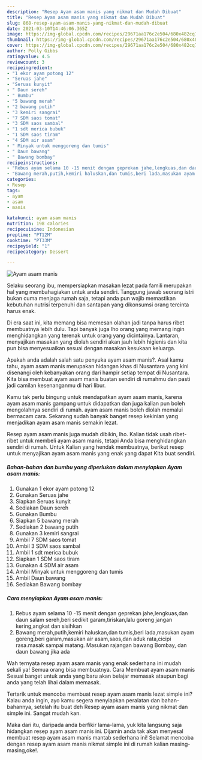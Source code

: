 ```yaml
---
description: "Resep Ayam asam manis yang nikmat dan Mudah Dibuat"
title: "Resep Ayam asam manis yang nikmat dan Mudah Dibuat"
slug: 868-resep-ayam-asam-manis-yang-nikmat-dan-mudah-dibuat
date: 2021-03-10T14:46:06.365Z
image: https://img-global.cpcdn.com/recipes/29671aa176c2e504/680x482cq70/ayam-asam-manis-foto-resep-utama.jpg
thumbnail: https://img-global.cpcdn.com/recipes/29671aa176c2e504/680x482cq70/ayam-asam-manis-foto-resep-utama.jpg
cover: https://img-global.cpcdn.com/recipes/29671aa176c2e504/680x482cq70/ayam-asam-manis-foto-resep-utama.jpg
author: Polly Gibbs
ratingvalue: 4.5
reviewcount: 3
recipeingredient:
- "1 ekor ayam potong 12"
- "Seruas jahe"
- "Seruas kunyit"
- " Daun sereh"
- " Bumbu"
- "5 bawang merah"
- "2 bawang putih"
- "3 kemiri sangrai"
- "7 SDM saos tomat"
- "3 SDM saos sambal"
- "1 sdt merica bubuk"
- "1 SDM saos tiram"
- "4 SDM air asam"
- " Minyak untuk menggoreng dan tumis"
- " Daun bawang"
- " Bawang bombay"
recipeinstructions:
- "Rebus ayam selama 10 -15 menit dengan geprekan jahe,lengkuas,dan daun salam sereh,beri sedikit garam,tiriskan,lalu goreng jangan kering,angkat dan sisihkan"
- "Bawang merah,putih,kemiri haluskan,dan tumis,beri lada,masukan ayam goreng,beri garam,masukan air asam,saos,dan aduk rata,cicipi rasa.masak sampai matang. Masukan rajangan bawang Bombay, dan daun bawang jika ada"
categories:
- Resep
tags:
- ayam
- asam
- manis

katakunci: ayam asam manis 
nutrition: 198 calories
recipecuisine: Indonesian
preptime: "PT12M"
cooktime: "PT33M"
recipeyield: "1"
recipecategory: Dessert

---
```



![Ayam asam manis](https://img-global.cpcdn.com/recipes/29671aa176c2e504/680x482cq70/ayam-asam-manis-foto-resep-utama.jpg)

Selaku seorang ibu, mempersiapkan masakan lezat pada famili merupakan hal yang membahagiakan untuk anda sendiri. Tanggung jawab seorang istri bukan cuma menjaga rumah saja, tetapi anda pun wajib memastikan kebutuhan nutrisi terpenuhi dan santapan yang dikonsumsi orang tercinta harus enak.

Di era  saat ini, kita memang bisa memesan olahan jadi tanpa harus ribet membuatnya lebih dulu. Tapi banyak juga lho orang yang memang ingin menghidangkan yang terenak untuk orang yang dicintainya. Lantaran, menyajikan masakan yang diolah sendiri akan jauh lebih higienis dan kita pun bisa menyesuaikan sesuai dengan masakan kesukaan keluarga. 



Apakah anda adalah salah satu penyuka ayam asam manis?. Asal kamu tahu, ayam asam manis merupakan hidangan khas di Nusantara yang kini disenangi oleh kebanyakan orang dari hampir setiap tempat di Nusantara. Kita bisa membuat ayam asam manis buatan sendiri di rumahmu dan pasti jadi camilan kesenanganmu di hari libur.

Kamu tak perlu bingung untuk mendapatkan ayam asam manis, karena ayam asam manis gampang untuk didapatkan dan juga kalian pun boleh mengolahnya sendiri di rumah. ayam asam manis boleh diolah memalui bermacam cara. Sekarang sudah banyak banget resep kekinian yang menjadikan ayam asam manis semakin lezat.

Resep ayam asam manis juga mudah dibikin, lho. Kalian tidak usah ribet-ribet untuk membeli ayam asam manis, tetapi Anda bisa menghidangkan sendiri di rumah. Untuk Kalian yang hendak membuatnya, berikut resep untuk menyajikan ayam asam manis yang enak yang dapat Kita buat sendiri.

<!--inarticleads1-->

##### Bahan-bahan dan bumbu yang diperlukan dalam menyiapkan Ayam asam manis:

1. Gunakan 1 ekor ayam potong 12
1. Gunakan Seruas jahe
1. Siapkan Seruas kunyit
1. Sediakan  Daun sereh
1. Gunakan  Bumbu
1. Siapkan 5 bawang merah
1. Sediakan 2 bawang putih
1. Gunakan 3 kemiri sangrai
1. Ambil 7 SDM saos tomat
1. Ambil 3 SDM saos sambal
1. Ambil 1 sdt merica bubuk
1. Siapkan 1 SDM saos tiram
1. Gunakan 4 SDM air asam
1. Ambil  Minyak untuk menggoreng dan tumis
1. Ambil  Daun bawang
1. Sediakan  Bawang bombay




<!--inarticleads2-->

##### Cara menyiapkan Ayam asam manis:

1. Rebus ayam selama 10 -15 menit dengan geprekan jahe,lengkuas,dan daun salam sereh,beri sedikit garam,tiriskan,lalu goreng jangan kering,angkat dan sisihkan
1. Bawang merah,putih,kemiri haluskan,dan tumis,beri lada,masukan ayam goreng,beri garam,masukan air asam,saos,dan aduk rata,cicipi rasa.masak sampai matang. Masukan rajangan bawang Bombay, dan daun bawang jika ada




Wah ternyata resep ayam asam manis yang enak sederhana ini mudah sekali ya! Semua orang bisa membuatnya. Cara Membuat ayam asam manis Sesuai banget untuk anda yang baru akan belajar memasak ataupun bagi anda yang telah lihai dalam memasak.

Tertarik untuk mencoba membuat resep ayam asam manis lezat simple ini? Kalau anda ingin, ayo kamu segera menyiapkan peralatan dan bahan-bahannya, setelah itu buat deh Resep ayam asam manis yang nikmat dan simple ini. Sangat mudah kan. 

Maka dari itu, daripada anda berfikir lama-lama, yuk kita langsung saja hidangkan resep ayam asam manis ini. Dijamin anda tak akan menyesal membuat resep ayam asam manis mantab sederhana ini! Selamat mencoba dengan resep ayam asam manis nikmat simple ini di rumah kalian masing-masing,oke!.

